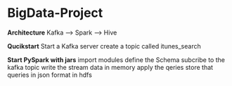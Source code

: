 # BigData-Project

**Architecture**
Kafka --> Spark --> Hive

**Qucikstart**
Start a Kafka server
create a topic called itunes_search

**Start PySpark with jars**
import modules 
define the Schema 
subcribe to the kafka topic 
write the stream data in memory 
apply the qeries 
store that queries in json format in hdfs
